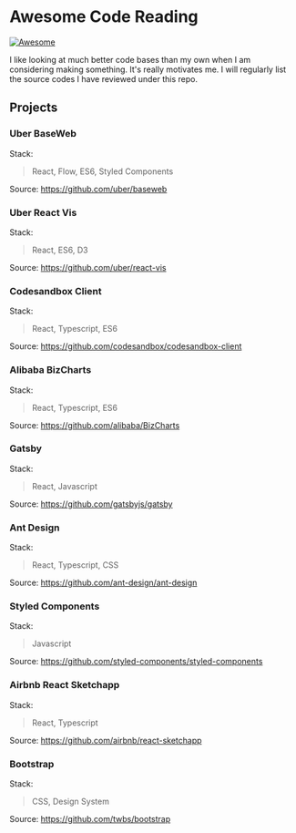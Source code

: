 # Awesome Code Reading

[![Awesome](https://awesome.re/badge-flat2.svg)](https://awesome.re)

I like looking at much better code bases than my own when I am considering making something. It's really motivates me. I will regularly list the source codes I have reviewed under this repo.

## Projects

### Uber BaseWeb

Stack:

> React, Flow, ES6, Styled Components

Source:
https://github.com/uber/baseweb

### Uber React Vis

Stack:

> React, ES6, D3

Source:
https://github.com/uber/react-vis

### Codesandbox Client

Stack:

> React, Typescript, ES6

Source:
https://github.com/codesandbox/codesandbox-client

### Alibaba BizCharts

Stack:

> React, Typescript, ES6

Source:
https://github.com/alibaba/BizCharts

### Gatsby

Stack:

> React, Javascript

Source:
https://github.com/gatsbyjs/gatsby

### Ant Design

Stack:

> React, Typescript, CSS

Source:
https://github.com/ant-design/ant-design

### Styled Components

Stack:

> Javascript

Source:
https://github.com/styled-components/styled-components

### Airbnb React Sketchapp

Stack:

> React, Typescript

Source:
https://github.com/airbnb/react-sketchapp

### Bootstrap

Stack:

> CSS, Design System

Source:
https://github.com/twbs/bootstrap
